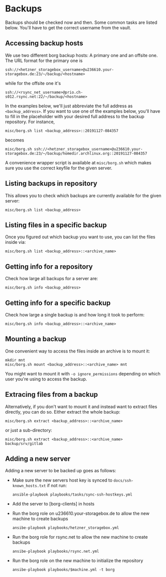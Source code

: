 # Backups

Backups should be checked now and then. Some common tasks are listed below.
You'll have to get the correct username from the vault.

## Accessing backup hosts

We use two different borg backup hosts: A primary one and an offsite one.
The URL format for the primary one is

    ssh://<hetzner_storagebox_username>@u236610.your-storagebox.de:23/~/backup/<hostname>

while for the offsite one it's

    ssh://<rsync_net_username>@prio.ch-s012.rsync.net:22/~/backup/<hostname>

In the examples below, we'll just abbreviate the full address as `<backup_address>`.
If you want to use one of the examples below, you'll have to fill in the
placeholder with your desired full address to the backup repository. For instance,

    misc/borg.sh list <backup_address>::20191127-084357

becomes

    misc/borg.sh ssh://<hetzner_storagebox_username>@u236610.your-storagebox.de:23/~/backup/homedir.archlinux.org::20191127-084357

A convenience wrapper script is available at `misc/borg.sh` which makes sure you
use the correct keyfile for the given server.

## Listing backups in repository

This allows you to check which backups are currently available for the given server:

    misc/borg.sh list <backup_address>

## Listing files in a specific backup

Once you figured out which backup you want to use, you can list the files inside via:

    misc/borg.sh list <backup_address>::<archive_name>

## Getting info for a repository

Check how large all backups for a server are:

    misc/borg.sh info <backup_address>

## Getting info for a specific backup

Check how large a single backup is and how long it took to perform:

    misc/borg.sh info <backup_address>::<archive_name>

## Mounting a backup

One convenient way to access the files inside an archive is to mount it:

    mkdir mnt
    misc/borg.sh mount <backup_address>::<archive_name> mnt

You might want to mount it with `-o ignore_permissions` depending on which user
you're using to access the backup.

## Extracing files from a backup

Alternatively, if you don't want to mount it and instead want to extract files directly, you can
do so. Either extract the whole backup:

    misc/borg.sh extract <backup_address>::<archive_name>

or just a sub-directory:

    misc/borg.sh extract <backup_address>::<archive_name> backup/srv/gitlab

## Adding a new server

Adding a new server to be backed up goes as follows:

* Make sure the new servers host key is synced to `docs/ssh-known_hosts.txt` if not run:

      ansible-playbook playbooks/tasks/sync-ssh-hostkeys.yml

* Add the server to [borg-clients] in hosts

* Run the borg role on u236610.your-storagebox.de to allow the new machine to create backups

      ansibe-playbook playbooks/hetzner_storagebox.yml

* Run the borg role for rsync.net to allow the new machine to create backups

      ansibe-playbook playbooks/rsync.net.yml

* Run the borg role on the new machine to initialize the repository

      ansibe-playbook playbooks/$machine.yml -t borg

